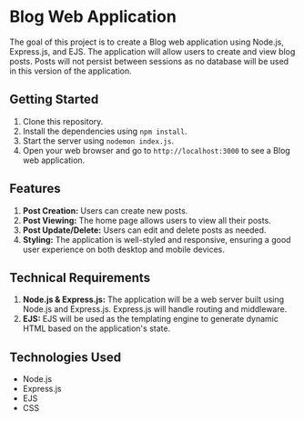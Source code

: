 # Blog Web Application

The goal of this project is to create a Blog web application using Node.js, Express.js, and EJS. The application will allow users to create and view blog posts. Posts will not persist between sessions as no database will be used in this version of the application.

## Getting Started

1. Clone this repository.
2. Install the dependencies using `npm install`.
3. Start the server using `nodemon index.js`.
4. Open your web browser and go to `http://localhost:3000` to see a Blog web application.

## Features

1. **Post Creation:** Users can create new posts.
2. **Post Viewing:** The home page allows users to view all their posts.
3. **Post Update/Delete:** Users can edit and delete posts as needed.
4. **Styling:** The application is well-styled and responsive, ensuring a good user     experience on both desktop and mobile devices.

## Technical Requirements

1. **Node.js & Express.js:** The application will be a web server built using Node.js and Express.js. Express.js will handle routing and middleware.
2. **EJS:** EJS will be used as the templating engine to generate dynamic HTML based on the application's state.

## Technologies Used

* Node.js
* Express.js
* EJS
* CSS